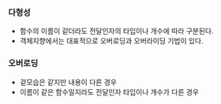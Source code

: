 ### 다형성
- 함수의 이름이 같더라도 전달인자의 타입이나 개수에 따라 구분된다.
- 객체지향에서는 대표적으로 오버로딩과 오버라이딩 기법이 있다.

### 오버로딩
- 겉모습은 같지만 내용이 다른 경우
- 이름이 같은 함수일지라도 전달인자 타입이나 개수가 다른 경우
